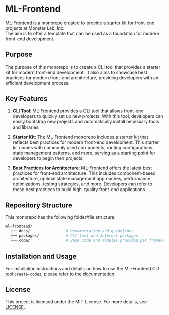 # ML-Frontend

ML-Frontend is a monorepo created to provide a starter kit for front-end projects at Monstar Lab, Inc.<br/>
The aim is to offer a template that can be used as a foundation for modern front-end development.

## Purpose

The purpose of this monorepo is to create a CLI tool that provides a starter kit for modern front-end development. It also aims to showcase best practices for modern front-end architecture, providing developers with an efficient development process.

## Key Features

1. **CLI Tool**: ML-Frontend provides a CLI tool that allows front-end developers to quickly set up new projects. With this tool, developers can easily bootstrap new projects and automatically install necessary tools and libraries.

2. **Starter Kit**: The ML-Frontend monorepo includes a starter kit that reflects best practices for modern front-end development. This starter kit comes with commonly used components, routing configurations, state management patterns, and more, serving as a starting point for developers to begin their projects.

3. **Best Practices for Architecture**: ML-Frontend offers the latest best practices for front-end architecture. This includes component-based architecture, optimal state management approaches, performance optimizations, testing strategies, and more. Developers can refer to these best practices to build high-quality front-end applications.

## Repository Structure

This monorepo has the following folder/file structure:

```sh
ml-frontend/
  ├── docs/                # Documentation and guidelines
  ├── packages/            # CLI tool and Internal packages
  └── code/                # Base code and modules provided per framework
```

## Installation and Usage

For installation instructions and details on how to use the ML-Frontend CLI tool `create-codes`, please refer to the [documentation](./packages/create-codes/).

## License

This project is licensed under the MIT License. For more details, see [LICENSE](./LICENSE).

